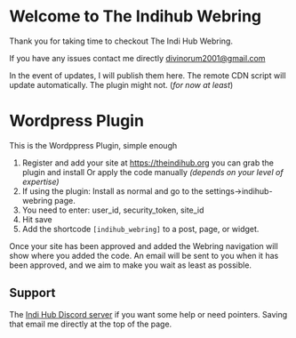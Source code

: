 # Welcome to The Indihub Webring

Thank you for taking time to checkout The Indi Hub Webring.  

If you have any issues contact me directly divinorum2001@gmail.com

In the event of updates, I will publish them here. The remote CDN script will update automatically. The plugin might not. (*for now at least*) 

# Wordpress Plugin
This is the Wordppress Plugin, simple enough

 1. Register and add your site at https://theindihub.org you can grab the plugin and install Or apply the code manually *(depends on your level of expertise)* 
 3. If using the plugin: Install as normal and go to the settings->indihub-webring page.
 4. You need to enter: user_id, security_token, site_id
 5. Hit save
 6. Add the shortcode `[indihub_webring]` to a post, page, or widget.  

Once your site has been approved and added the Webring navigation will show where you added the code. An email will be sent to you when it has been approved, and we aim to make you wait as least as possible. 

## Support
The [Indi Hub Discord server](https://theindihub.org/discord) if you want some help or need pointers. Saving that email me directly at the top of the page.